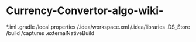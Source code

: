 # Currency-Convertor-algo-wiki-
*.iml
.gradle
/local.properties
/.idea/workspace.xml
/.idea/libraries
.DS_Store
/build
/captures
.externalNativeBuild
